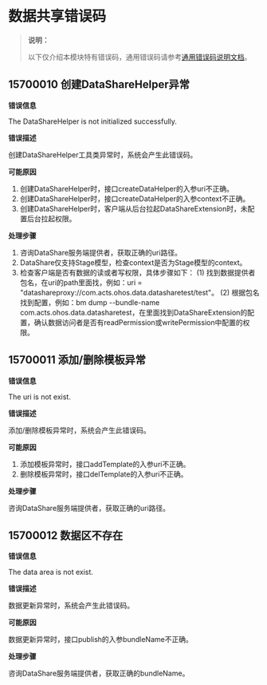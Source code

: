 # 数据共享错误码

> **说明：**
>
> 以下仅介绍本模块特有错误码，通用错误码请参考[通用错误码说明文档](errorcode-universal.md)。

## 15700010 创建DataShareHelper异常

**错误信息**

The DataShareHelper is not initialized successfully.

**错误描述**

创建DataShareHelper工具类异常时，系统会产生此错误码。

**可能原因**

1. 创建DataShareHelper时，接口createDataHelper的入参uri不正确。
2. 创建DataShareHelper时，接口createDataHelper的入参context不正确。
3. 创建DataShareHelper时，客户端从后台拉起DataShareExtension时，未配置后台拉起权限。

**处理步骤**

1. 咨询DataShare服务端提供者，获取正确的uri路径。
2. DataShare仅支持Stage模型，检查context是否为Stage模型的context。
3. 检查客户端是否有数据的读或者写权限，具体步骤如下：
    (1) 找到数据提供者包名，在uri的path里面找，例如：uri = "datashareproxy://com.acts.ohos.data.datasharetest/test"。
    (2) 根据包名找到配置，例如：bm dump --bundle-name com.acts.ohos.data.datasharetest，在里面找到DataShareExtension的配置，确认数据访问者是否有readPermission或writePermission中配置的权限。

## 15700011 添加/删除模板异常

**错误信息**

The uri is not exist.

**错误描述**

添加/删除模板异常时，系统会产生此错误码。

**可能原因**

1. 添加模板异常时，接口addTemplate的入参uri不正确。
2. 删除模板异常时，接口delTemplate的入参uri不正确。

**处理步骤**

咨询DataShare服务端提供者，获取正确的uri路径。

## 15700012 数据区不存在

**错误信息**

The data area is not exist.

**错误描述**

数据更新异常时，系统会产生此错误码。

**可能原因**

数据更新异常时，接口publish的入参bundleName不正确。

**处理步骤**

咨询DataShare服务端提供者，获取正确的bundleName。